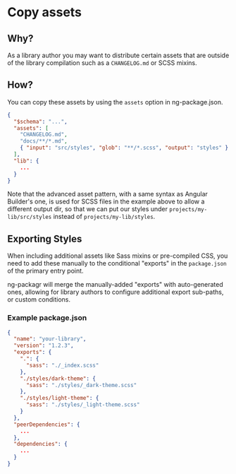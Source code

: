 # Copy assets

## Why?

As a library author you may want to distribute certain assets that are outside of the library compilation such as a `CHANGELOG.md` or SCSS mixins.

## How?

You can copy these assets by using the `assets` option in ng-package.json.

```json
{
  "$schema": "...",
  "assets": [
    "CHANGELOG.md",
    "docs/**/*.md",
    { "input": "src/styles", "glob": "**/*.scss", "output": "styles" }
  ],
  "lib": {
    ...
  }
}
```

Note that the advanced asset pattern, with a same syntax as Angular Builder's one, is used for SCSS files in the example above to allow a different output dir, so that we can put our styles under `projects/my-lib/src/styles` instead of `projects/my-lib/styles`.


## Exporting Styles
When including additional assets like Sass mixins or pre-compiled CSS, you need to add these manually to the conditional "exports" in the `package.json` of the primary entry point.

ng-packagr will merge the manually-added "exports" with auto-generated ones, allowing for library authors to configure additional export sub-paths, or custom conditions.

### Example package.json
```json
{
  "name": "your-library",
  "version": "1.2.3",
  "exports": {
    ".": {
      "sass": "./_index.scss"
    },
    "./styles/dark-theme": {
      "sass": "./styles/_dark-theme.scss"
    },
    "./styles/light-theme": {
      "sass": "./styles/_light-theme.scss"
    }
  },
  "peerDependencies": {
    ...
  },
  "dependencies": {
    ...
  }
}
```
